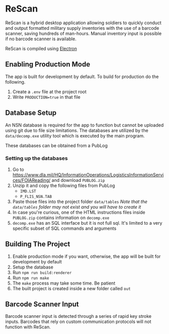 # ReScan
ReScan is a hybrid desktop application allowing soldiers to quickly conduct and output formatted military supply inventories with the use of a barcode scanner, saving hundreds of man-hours. Manual inventory input is possible if no barcode scanner is available.  

ReScan is compiled using [Electron](https://www.electronjs.org/)
  
## Enabling Production Mode
The app is built for development by default. To build for production do the following.
1. Create a `.env` file at the project root
2. Write `PRODUCTION=true` in that file

## Database Setup
An NSN database is required for the app to function but cannot be uploaded using git due to file size limitations. The databases are utilized by the `data/decomp.exe` utility tool which is executed by the main program.

These databases can be obtained from a PubLog

### Setting up the databases
1. Go to https://www.dla.mil/HQ/InformationOperations/LogisticsInformationServices/FOIAReading/ and download `PUBLOG.zip`
2. Unzip it and copy the following files from PubLog
   * `IMD.LST`
   * `P_FLIS_NSN.TAB`
3. Paste those files into the project folder `data/tables` _Note that the `data/tables` folder may not exist and you will have to create it_
4. In case you're curious, one of the HTML instructions files inside `PUBLOG.zip` contains information on `decomp.exe`
5. `decomp.exe` has an SQL interface but it is not full sql. It's limited to a very specific subset of SQL commands and arguments

## Building The Project
1. Enable production mode if you want, otherwise, the app will be built for development by default
2. Setup the database
3. Run `npm run build:renderer`
4. Run `npm run make`
5. The `make` process may take some time. Be patient
6. The built project is created inside a new folder called `out`

## Barcode Scanner Input
Barcode scanner input is detected through a series of rapid key stroke inputs. Barcodes that rely on custom communication protocols will not function with ReScan.
